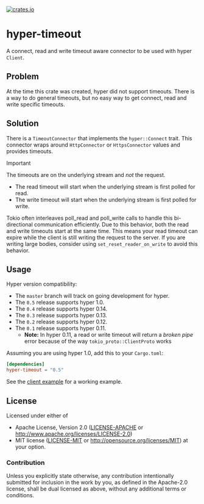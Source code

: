 [![crates.io](https://img.shields.io/crates/v/hyper-timeout.svg)](https://crates.io/crates/hyper-timeout)

# hyper-timeout

A connect, read and write timeout aware connector to be used with hyper `Client`.

## Problem

At the time this crate was created, hyper did not support timeouts. There is a way to do general timeouts, but no easy way to get connect, read and write specific timeouts.

## Solution

There is a `TimeoutConnector` that implements the `hyper::Connect` trait. This connector wraps around `HttpConnector` or `HttpsConnector` values and provides timeouts.

> [!IMPORTANT]  
> The timeouts are on the underlying stream and _not_ the request.

- The read timeout will start when the underlying stream is first polled for read.
- The write timeout will start when the underlying stream is first polled for write.

Tokio often interleaves poll_read and poll_write calls to handle this bi-directional communication efficiently. Due to this behavior, both the read and write timeouts start at the same time. This means your read timeout can expire while the client is still writing the request to the server. If you are writing large bodies, consider using `set_reset_reader_on_write` to avoid this behavior.

## Usage

Hyper version compatibility:

- The `master` branch will track on going development for hyper.
- The `0.5` release supports hyper 1.0.
- The `0.4` release supports hyper 0.14.
- The `0.3` release supports hyper 0.13.
- The `0.2` release supports hyper 0.12.
- The `0.1` release supports hyper 0.11.
    - **Note:** In hyper 0.11, a read or write timeout will return a _broken pipe_ error because of the way `tokio_proto::ClientProto` works


Assuming you are using hyper 1.0, add this to your `Cargo.toml`:

```toml
[dependencies]
hyper-timeout = "0.5"
```

See the [client example](./examples/client.rs) for a working example.

## License

Licensed under either of
 * Apache License, Version 2.0 ([LICENSE-APACHE](LICENSE-APACHE) or http://www.apache.org/licenses/LICENSE-2.0)
 * MIT license ([LICENSE-MIT](LICENSE-MIT) or http://opensource.org/licenses/MIT)
at your option.

### Contribution

Unless you explicitly state otherwise, any contribution intentionally submitted
for inclusion in the work by you, as defined in the Apache-2.0 license, shall be dual licensed as above, without any
additional terms or conditions.
